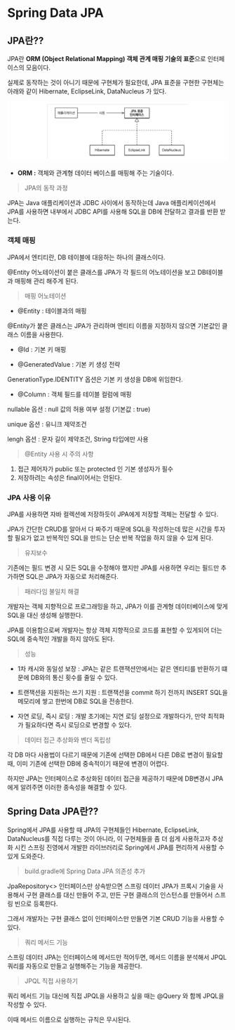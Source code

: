 # Spring Data JPA

## JPA란??

JPA란 **ORM (Object Relational Mapping) 객체 관계 매핑 기술의 표준**으로 인터페이스의 모음이다.

실제로 동작하는 것이 아니기 때문에 구현체가 필요한데, JPA 표준을 구현한 구현체는 아래와 같이 Hibernate, EclipseLink, DataNucleus 가 있다. 

![alt text](image.png)

- **ORM :** 객체와 관계형 데이터 베이스를 매핑해 주는 기술이다.

> JPA의 동작 과정

JPA는 Java 애플리케이션과 JDBC 사이에서 동작하는데 Java 애플리케이션에서 JPA를 사용하면 내부에서 JDBC API를 사용해 SQL을 DB에 전달하고 결과를 반환 받는다.

### 객체 매핑

JPA에서 엔티티란, DB 테이블에 대응하는 하나의 클래스이다.

@Entity 어노테이션이 붙은 클래스를 JPA가 각 필드의 어노테이션을 보고 DB테이블과 매핑해 관리 해주게 된다.

> 매핑 어노테이션

- @Entity : 테이블과의 매핑

@Entity가 붙은 클래스는 JPA가 관리하며 엔티티 이름을 지정하지 않으면 기본값인 클래스 이름을 사용한다.

- @Id : 기본 키 매핑

- @GeneratedValue : 기본 키 생성 전략

GenerationType.IDENTITY 옵션은 기본 키 생성을 DB에 위임한다.

- @Column : 객체 필드를 테이블 컬럼에 매핑

nullable 옵션 : null 값의 허용 여부 설정 (기본값 : true)

unique 옵션 : 유니크 제약조건

lengh 옵션 : 문자 길이 제약조건, String 타입에만 사용

> @Entity 사용 시 주의 사항

1. 접근 제어자가 public 또는 protected 인 기본 생성자가 필수
2. 저장하려는 속성은 final이어서는 안된다.

### JPA 사용 이유

JPA를 사용하면 자바 컬렉션에 저장하듯이 JPA에게 저장할 객체는 전달할 수 있다.

JPA가 간단한 CRUD를 알아서 다 짜주기 때문에 SQL을 작성하는데 많은 시간을 투자할 필요가 없고 반복적인 SQL을 만드는 단순 반복 작업을 하지 않을 수 있게 된다.

> 유지보수

기존에는 필드 변경 시 모든 SQL을 수정해야 했지만 JPA를 사용하면 우리는 필드만 추가하면 SQL은 JPA가 자동으로 처리해준다.

> 패러다임 불일치 해결

개발자는 객체 지향적으로 프로그래밍을 하고, JPA가 이를 관계형 데이터베이스에 맞게 SQL을 대신 생성해 실행한다.

JPA를 이용함으로써 개발자는 항상 객체 지향적으로 코드를 표현할 수 있게되어 더는 SQL에 중속적인 개발을 하지 않아도 된다.

> 성능

- 1차 캐시와 동일성 보장 : JPA는 같은 트랜잭션안에서는 같은 엔티티를 반환하기 떄문에 DB와의 통신 횟수를 줄일 수 있다.

- 트랜잭션을 지원하는 쓰기 지원 : 트랜잭션을 commit 하기 전까지 INSERT SQL을 메모리에 쌓고 한번에 DB로 SQL을 전송한다.

- 자연 로딩, 즉시 로딩 : 개발 초기에는 지연 로딩 설정으로 개발하다가, 만약 최적화가 필요하다면 즉시 로딩으로 변경할 수 있다.

> 데이터 접근 추상화와 벤더 독립성

각 DB 마다 사용법이 다르기 때문에 기존에 선택한 DB에서 다른 DB로 변경이 필요할 때, 이미 기존에 선택한 DB에 중속적이기 때문에 변경이 어렵다.

하지만 JPA는 인터페이스로 추상화된 데이터 접근을 제공하기 때문에 DB변경시 JPA에게 알려주면 이러한 종속성을 해결할 수 있다.

## Spring Data JPA란??

Spring에서 JPA를 사용할 때 JPA의 구현체들인  Hibernate, EclipseLink, DataNucleus를 직접 다루는 것이 아니라, 이 구현체들을 좀 더 쉽게 사용하고자 추상화 시킨 스프링 진영에서 개발한 라이브러리로 Spring에서 JPA를 편리하게 사용할 수 있게 도와준다.

> build.gradle에 Spring Data JPA 의존성 추가 

JpaRepository<> 인터페이스만 상속받으면 스프링 데이터 JPA가 프록시 기술을 사용해서 구현 클래스를 대신 만들어 주고, 만든 구현 클래스의 인스턴스를 만들어서 스프링 빈으로 등록한다.

그래서 개발자는 구현 클래스 없이 인터페이스만 만들면 기본 CRUD 기능을 사용할 수 있다.

> 쿼리 메서드 기능

스프링 데이터 JPA는 인터페이스에 메서드만 적어두면, 메서드 이름을 분석해서 JPQL 쿼리를 자동으로 만들고 실행해주는 기능을 제공한다.

> JPQL 직접 사용하기

쿼리 메서드 기능 대신에 직접 JPQL을 사용하고 싶을 때는 @Query 와 함께 JPQL을 작성할 수 있다.

이때 메서드 이름으로 실행하는 규칙은 무시된다.